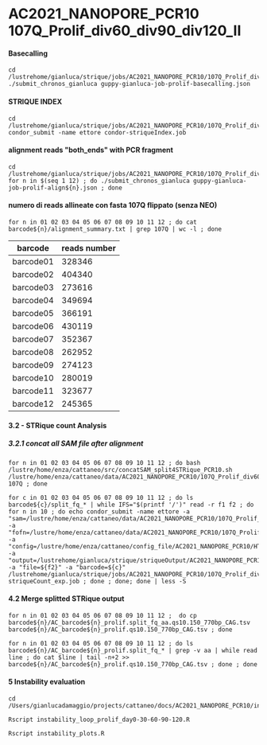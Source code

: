 # AC2021_NANOPORE_PCR10 107Q_Prolif_div60_div90_div120_II


#### Basecalling
```
cd /lustrehome/gianluca/strique/jobs/AC2021_NANOPORE_PCR10/107Q_Prolif_div60_div90_div120_II/
./submit_chronos_gianluca guppy-gianluca-job-prolif-basecalling.json
```

#### STRIQUE INDEX
```
cd /lustrehome/gianluca/strique/jobs/AC2021_NANOPORE_PCR10/107Q_Prolif_div60_div90_div120_II/
condor_submit -name ettore condor-striqueIndex.job
```

#### alignment reads "both_ends" with PCR fragment
```
cd /lustrehome/gianluca/strique/jobs/AC2021_NANOPORE_PCR10/107Q_Prolif_div60_div90_div120_II/
for n in $(seq 1 12) ; do ./submit_chronos_gianluca guppy-gianluca-job-prolif-align${n}.json ; done
```

#### numero di reads allineate con fasta 107Q flippato (senza NEO)
```
for n in 01 02 03 04 05 06 07 08 09 10 11 12 ; do cat barcode${n}/alignment_summary.txt | grep 107Q | wc -l ; done
```
|barcode |reads number|
|------|--------------|
| barcode01 | 328346  |
| barcode02 | 404340  |
| barcode03 | 273616  |
| barcode04 | 349694  |
| barcode05 | 366191  |
| barcode06 | 430119  |
| barcode07 | 352367  |
| barcode08 | 262952  |
| barcode09 | 274123  |
| barcode10 | 280019  |
| barcode11 | 323677  |
| barcode12 | 245365  |

#### 3.2 - STRique count Analysis
##### 3.2.1 concat all SAM file after alignment
```
for n in 01 02 03 04 05 06 07 08 09 10 11 12 ; do bash /lustre/home/enza/cattaneo/src/concatSAM_split4STRique_PCR10.sh /lustre/home/enza/cattaneo/data/AC2021_NANOPORE_PCR10/107Q_Prolif_div60_div90_div120_II/20211109_1755_MN37986_FAQ75854_4cfd8afc/analysis/alignment/barcode${n} 107Q ; done
```

```
for c in 01 02 03 04 05 06 07 08 09 10 11 12 ; do ls barcode${c}/split_fq_* | while IFS="$(printf '/')" read -r f1 f2 ; do for n in 10 ; do echo condor_submit -name ettore -a "sam=/lustre/home/enza/cattaneo/data/AC2021_NANOPORE_PCR10/107Q_Prolif_div60_div90_div120_II/20211109_1755_MN37986_FAQ75854_4cfd8afc/analysis/alignment/barcode${c}/${f2}" -a "fofn=/lustre/home/enza/cattaneo/data/AC2021_NANOPORE_PCR10/107Q_Prolif_div60_div90_div120_II/20211109_1755_MN37986_FAQ75854_4cfd8afc/fast5/reads.fofn" -a "config=/lustre/home/enza/cattaneo/config_file/AC2021_NANOPORE_PCR10/HTT_config_AC2021_NANOPORE_PCR10_150_770bp_CAG.tsv" -a "output=/lustrehome/gianluca/strique/striqueOutput/AC2021_NANOPORE_PCR10/107Q_Prolif_div60_div90_div120_II/barcode${c}/AC_barcode${c}_prolif.${f2}.qs10.150_770bp_CAG.tsv" -a "file=${f2}" -a "barcode=${c}" /lustrehome/gianluca/strique/jobs/AC2021_NANOPORE_PCR10/107Q_Prolif_div60_div90_div120_II/condor-striqueCount_exp.job ; done ; done; done | less -S
```
#### 4.2 Merge splitted STRique output
```
for n in 01 02 03 04 05 06 07 08 09 10 11 12 ;  do cp barcode${n}/AC_barcode${n}_prolif.split_fq_aa.qs10.150_770bp_CAG.tsv barcode${n}/AC_barcode${n}_prolif.qs10.150_770bp_CAG.tsv ; done

for n in 01 02 03 04 05 06 07 08 09 10 11 12 ; do ls barcode${n}/AC_barcode${n}_prolif.split_fq_* | grep -v aa | while read line ; do cat $line | tail -n+2 >> barcode${n}/AC_barcode${n}_prolif.qs10.150_770bp_CAG.tsv ; done ; done
```

#### 5 Instability evaluation

```
cd /Users/gianlucadamaggio/projects/cattaneo/docs/AC2021_NANOPORE_PCR10/instability_index/test_prolif

Rscript instability_loop_prolif_day0-30-60-90-120.R

Rscript instability_plots.R
```
